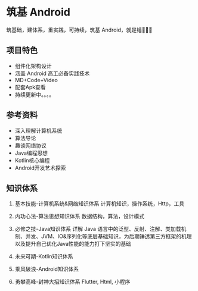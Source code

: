 # 筑基 Android
筑基础，建体系，重实践，可持续，筑基 Android，就是锤🔨🔨🔨

## 项目特色
- 组件化架构设计
- 涵盖 Android 高工必备实践技术
- MD+Code+Video
- 配套Apk查看
- 持续更新中。。。。

## 参考资料
- 深入理解计算机系统
- 算法导论
- 趣谈网络协议
- Java编程思想
- Kotlin核心编程
- Android开发艺术探索

## 知识体系

1. 基本技能-计算机系统&网络知识体系
计算机知识，操作系统，Http，工具

1. 内功心法-算法思想知识体系
数据结构，算法，设计模式

1. 必修之技-Java知识体系
详解 Java 语言中的泛型、反射、注解、类加载机制、并发、JVM、IO&序列化等底层基础知识，为后期锤透第三方框架的机理以及提升自己优化Java性能的能力打下坚实的基础

1. 未来可期-Kotlin知识体系

1. 乘风破浪-Android知识体系

1. 勇攀高峰-封神大招知识体系
Flutter, Html, 小程序
